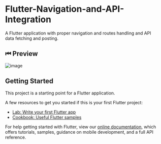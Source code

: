 # Flutter-Navigation-and-API-Integration

A Flutter application with proper navigation and routes handling and API data fetching and posting.

## ⏮ Preview

![image](https://user-images.githubusercontent.com/46846821/116935578-f79cbb00-ac7f-11eb-8209-50d369755c65.png)

## Getting Started

This project is a starting point for a Flutter application.

A few resources to get you started if this is your first Flutter project:

- [Lab: Write your first Flutter app](https://flutter.dev/docs/get-started/codelab)
- [Cookbook: Useful Flutter samples](https://flutter.dev/docs/cookbook)

For help getting started with Flutter, view our
[online documentation](https://flutter.dev/docs), which offers tutorials,
samples, guidance on mobile development, and a full API reference.
